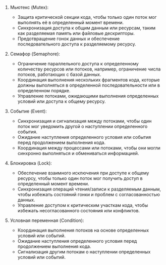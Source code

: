 
1.  Мьютекс (Mutex):
    
    -   Защита критической секции кода, чтобы только один поток мог выполнять её в определенный момент времени.
    -   Синхронизация доступа к общим данным или ресурсам, таким как разделяемая память или файловые дескрипторы.
    -   Предотвращение гонок данных и обеспечение последовательного доступа к разделяемому ресурсу.
      
2.  Семафор (Semaphore):
    -   Ограничение параллельного доступа к определенному количеству ресурсов или потоков, например, ограничение числа потоков, работающих с базой данных.
    -   Координация выполнения нескольких фрагментов кода, которые должны выполняться в определенной последовательности или в определенном порядке.
    -   Управление потоками, ожидающими выполнения определенных условий или доступа к общему ресурсу.
      
1.  Событие (Event):
    -   Синхронизация и сигнализация между потоками, чтобы один поток мог уведомить другой о наступлении определенного события.
    -   Ожидание наступления определенного условия или события перед продолжением выполнения кода.
    -   Координация между процессами или потоками, чтобы они могли синхронно выполняться и обмениваться информацией.
      
4.  Блокировка (Lock):
    -   Обеспечение взаимного исключения при доступе к общему ресурсу, чтобы только один поток мог получить доступ в определенный момент времени.
    -   Синхронизация операций чтения/записи к разделяемым данным, чтобы избежать состояний гонки и проблем с согласованностью данных.
    -   Управление доступом к критическим участкам кода, чтобы избежать несогласованного состояния или конфликтов.
      
5.  Условная переменная (Condition):
    -   Координация выполнения потоков на основе определенных условий или событий.
    -   Ожидание наступления определенного условия перед продолжением выполнения кода.
    -   Сигнализация другим потокам о наступлении определенных условий или событий.